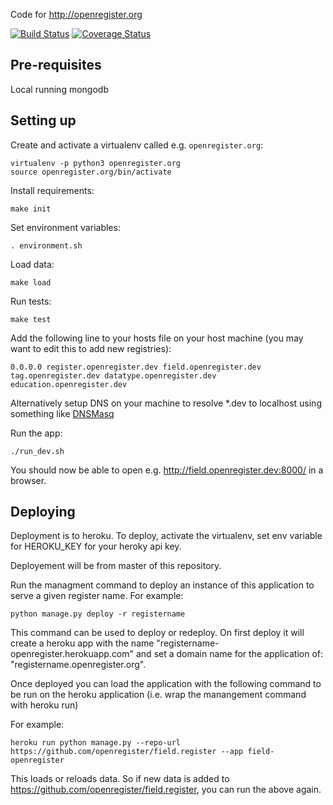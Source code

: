 Code for http://openregister.org

[![Build Status](https://travis-ci.org/openregister/openregister.svg)](https://travis-ci.org/openregister/openregister) [![Coverage Status](https://coveralls.io/repos/openregister/entry.org/badge.svg)](https://coveralls.io/r/openregister/entry.org)

Pre-requisites
--------------
Local running mongodb

Setting up
----------

Create and activate a virtualenv called e.g. `openregister.org`:

    virtualenv -p python3 openregister.org
    source openregister.org/bin/activate

Install requirements:

    make init

Set environment variables:

    . environment.sh

Load data:

    make load

Run tests:

    make test

Add the following line to your hosts file on your host machine (you may want to edit this to add new registries):

    0.0.0.0 register.openregister.dev field.openregister.dev tag.openregister.dev datatype.openregister.dev education.openregister.dev

Alternatively setup DNS on your machine to resolve \*.dev to localhost using something like [DNSMasq](http://www.toddandrae.com/?p=111)

Run the app:

    ./run_dev.sh

You should now be able to open e.g. http://field.openregister.dev:8000/ in a browser.


Deploying
----------

Deployment is to heroku. To deploy, activate the virtualenv, set env variable for HEROKU_KEY for your heroky api key.

Deployement will be from master of this repository.

Run the managment command to deploy an instance of this application to serve a given register name. For example:

```
python manage.py deploy -r registername
```

This command can be used to deploy or redeploy. On first deploy it will create a heroku app with the name "registername-openregister.herokuapp.com" and set a domain name for the application of: "registername.openregister.org".

Once deployed you can load the application with the following command to be run on the heroku application (i.e. wrap the manangement command with heroku run)

For example:

```
heroku run python manage.py --repo-url https://github.com/openregister/field.register --app field-openregister
```

This loads or reloads data. So if new data is added to https://github.com/openregister/field.register, you can run the above again.


